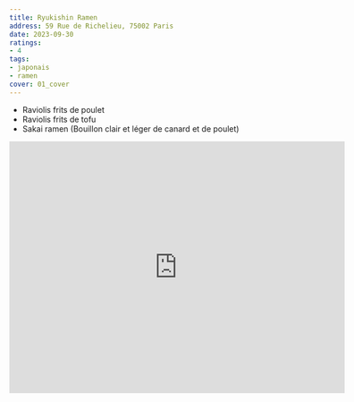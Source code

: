 ```yaml
---
title: Ryukishin Ramen
address: 59 Rue de Richelieu, 75002 Paris
date: 2023-09-30
ratings:
- 4
tags:
- japonais
- ramen
cover: 01_cover
---
```


- Raviolis frits de poulet
- Raviolis frits de tofu
- Sakai ramen (Bouillon clair et léger de canard et de poulet)


<div align="center">
    <div class="map-responsive">
        <iframe src="https://www.google.com/maps/embed?pb=!1m18!1m12!1m3!1d2624.5407767680344!2d2.3348226768104494!3d48.86696670010263!2m3!1f0!2f0!3f0!3m2!1i1024!2i768!4f13.1!3m3!1m2!1s0x47e66fc3c370dd3d%3A0x2dd61649c0a4b653!2sBistro%20Ramen%20Ryukishin%20Paris!5e0!3m2!1sfr!2sfr!4v1701560196818!5m2!1sfr!2sfr" width="600" height="450" style="border:0;" allowfullscreen="" loading="lazy" referrerpolicy="no-referrer-when-downgrade"></iframe>
    </div>
</div>


